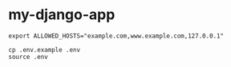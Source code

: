 # my-django-app

```
export ALLOWED_HOSTS="example.com,www.example.com,127.0.0.1"
```

```
cp .env.example .env
source .env
```